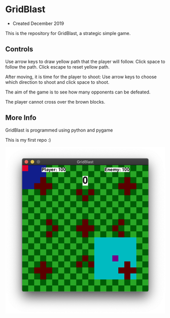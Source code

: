 # GridBlast

- Created December 2019

This is the repository for GridBlast, a strategic simple game.

## Controls

Use arrow keys to draw yellow path that the player will follow.
Click space to follow the path.
Click escape to reset yellow path.

After moving, it is time for the player to shoot:
Use arrow keys to choose which direction to shoot and click space to shoot.

The aim of the game is to see how many opponents can be defeated.

The player cannot cross over the brown blocks.

## More Info

GridBlast is programmed using python and pygame

This is my first repo :)

![image](https://raw.githubusercontent.com/liberatoaguilar/GridBlast/master/Image.png)
